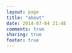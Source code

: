 ```yaml
---
layout: page
title: "about"
date: 2014-07-04 21:48
comments: true
sharing: true
footer: true
---
```

